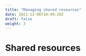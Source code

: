 ```yaml
---
title: "Managing shared resources"
date: 2022-12-06T10:49:29Z
draft: false
weight: 3
---
```


# Shared resources
